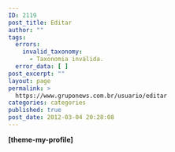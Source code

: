 ```yaml
---
ID: 2119
post_title: Editar
author: ""
tags:
  errors:
    invalid_taxonomy:
      - Taxonomia inválida.
  error_data: [ ]
post_excerpt: ""
layout: page
permalink: >
  https://www.gruponews.com.br/usuario/editar
categories: categories
published: true
post_date: 2012-03-04 20:28:08
---
```

<strong>[theme-my-profile] </strong>